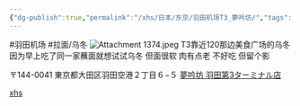 ```yaml
---
{"dg-publish":true,"permalink":"/xhs/日本/东京/羽田机场T3_夢吟坊/","tags":["rednote","东京"],"created":"2024-09-18","updated":"2025-04-13T21:34:16.476+08:00"}
---
```


 #羽田机场 #拉面/乌冬
![Attachment 1374.jpeg](/img/user/xhs/%E6%97%A5%E6%9C%AC/%E4%B8%9C%E4%BA%AC/photo-%E4%B8%9C%E4%BA%AC/Attachment%201374.jpeg)
T3靠近120那边美食广场的乌冬
因为早上吃了同一家蘸面就想试试乌冬 但面很软 肉有点老 不好吃 但留个影

〒144-0041 東京都大田区羽田空港２丁目６−５
[夢吟坊 羽田第3ターミナル店](https://www.google.co.jp/maps/place/%E5%A4%A2%E5%90%9F%E5%9D%8A+%E7%BE%BD%E7%94%B0%E7%AC%AC3%E3%82%BF%E3%83%BC%E3%83%9F%E3%83%8A%E3%83%AB%E5%BA%97/@35.5475042,139.7655132,17z/data=!3m2!4b1!5s0x601861543aa7b83b:0x7addbaedee00311!4m6!3m5!1s0x601861572f94a3f5:0x5ef00b41f4e6ec3f!8m2!3d35.5475042!4d139.7680881!16s%2Fg%2F11b621012l?hl=ja&entry=ttu&g_ep=EgoyMDI1MDMxNy4wIKXMDSoJLDEwMjExNjQwSAFQAw%3D%3D)


[xhs](https://www.xiaohongshu.com/explore/66f052b1000000002603cc13?xsec_token=ABqW31iXGaeLgX03LCtKxC-iIwPnRwDKAncz99Pq5ISk8=&xsec_source=pc_user)